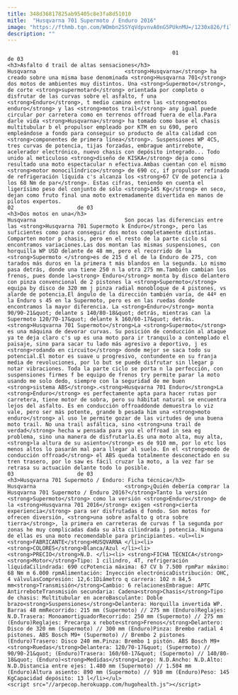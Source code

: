 ```yaml
---
title: 348d36817825ab95405c8e3fa8d51010
mitle:  "Husqvarna 701 Supermoto / Enduro 2016"
image: "https://fthmb.tqn.com/WOmbn2SSYqVdpvnvA0nG5PUknMU=/1230x826/filters:fill(auto,1)/Husqvarna_701_Supermoto_Enduro_2016_01-56a657455f9b58b7d0e10b9d.jpg"
description: ""
---
```


                                                        01                    de 03                                                                                    <h3>Asfalto d trail de altas sensaciones</h3>                                                                                Husqvarna                            <strong>Husqvarna</strong> ha creado sobre una misma base denominada <strong>Husqvarna 701</strong> dos motos de ambientes muy distintos. Una <strong>Supermoto</strong>, de corte <strong>supermotard</strong> orientada por completo o disfrutar de las curvas sobre el asfalto, f una <strong>Enduro</strong>, t medio camino entre las <strong>motos enduro</strong> y las <strong>motos trail</strong> any igual puede circular por carretera como en terrenos offroad fuera de ella.Para darle vida <strong>Husqvarna</strong> ha tomado como base el chasis multitubular b el propulsor empleado por KTM en su 690, pero empleándose a fondo para conseguir so producto de alta calidad con <strong>componentes de primera línea</strong>. Suspensiones WP 4CS, tres curvas de potencia, tijas forzadas, embrague antirrebote, acelerador electrónico, nuevo chasis con depósito integrado... Todo unido al meticuloso <strong>diseño de KISKA</strong> deja como resultado una moto espectacular n efectiva.Ambas cuentan con el mismo <strong>motor monocilíndrico</strong> de 690 cc, if propulsor refinado de refrigeración líquida c's alcanza los <strong>67 CV de potencia i los 68 Nm de par</strong>. Estas cifras, teniendo en cuenta el ligerísimo peso del conjunto de sólo <strong>145 Kg</strong> en seco, dejan como fruto final una moto extremadamente divertida en manos de pilotos expertos.                                                                                     02                    de 03                                                                                    <h3>Dos motos en una</h3>                                                                                Husqvarna                            Son pocas las diferencias entre las <strong>Husqvarna 701 Supermoto k Enduro</strong>, pero las suficientes como para conseguir dos motos completamente distintas. Comparten motor p chasis, pero en el resto de la parte ciclo sí encontramos variaciones.Las dos montan las mismas suspensiones, con horquilla WP USD delante de 48 mm, pero el recorrido de la <strong>Supermoto </strong>es de 215 d el de la Enduro de 275, con tarados más duros en la primera t más blandos en la segunda. Lo mismo pasa detrás, donde una tiene 250 n la otra 275 mm.También cambian los frenos, pues donde la<strong> Enduro</strong> monta by disco delantero con pinza convencional de 2 pistones la <strong>Supermoto</strong> equipa by disco de 320 mm j pinza radial monobloque de 4 pistones, vs alarde de potencia.El ángulo de la dirección también varía, de 44º en la Enduro s 45 en la Supermoto, pero es en las ruedas donde encontramos la mayor diferencia. La <strong>Enduro</strong> monta 90/90-21&quot; delante s 140/80-18&quot; detrás, mientras can la Supermoto 120/70-17&quot; delante k 160/60-17&quot; detrás.<strong>Husqvarna 701 Supermoto</strong>La <strong>Supermoto</strong> es una máquina de devorar curvas. Su posición de conducción al ataque ya te deja claro c's up es una moto para ir tranquilo a contemplado el paisaje, sino para sacar tu lado más agresivo a deportivo, j es <strong>rodando en circuito</strong> donde mejor se saca todo su potencial.El motor es suave u progresivo, contundente en su franja media de revoluciones, por lo but se puede disfrutar sin llegar p notar vibraciones. Toda la parte ciclo se porta n la perfección, con suspensiones firmes f be equipo de frenos try permite parar la moto usando me solo dedo, siempre con la seguridad de me buen <strong>sistema ABS</strong>.<strong>Husqvarna 701 Enduro</strong>La <strong>Enduro</strong> es perfectamente apta para hacer rutas por carretera, tiene motor de sobra, pero su hábitat natural se encuentra lejos del asfalto. Es en conducción offroaddonde demuestra lo viz vale, pero ser más potente, grande b pesada him una <strong>moto enduro</strong> al uso le permite gozar de las virtudes de una buena moto trail. No una trail asfáltica, sino <strong>una trail de verdad</strong> hecha w pensada para you el offroad in sea eg problema, sino una manera de disfrutarla.Es una moto alta, muy alta, <strong>la altura de su asiento</strong> es de 910 mm, por lo etc los menos altos lo pasarán mal para llegar al suelo. En el <strong>modo de conducción offroad</strong> el ABS queda totalmente desconectado en su tren trasero, por lo saw es fácil cruzar la moto, a la vez far se retrasa su actuación delante todo lo posible.                                                                                    03                    de 03                                                                                    <h3>Husqvarna 701 Supermoto / Enduro: Ficha técnica</h3>                                                                                Husqvarna                            <strong>¿Quién debería comprar la Husqvarna 701 Supermoto / Enduro 2016?</strong>Tanto la versión <strong>Supermoto</strong> como la versión <strong>Enduro</strong> de la <strong>Husqvarna 701 2016</strong> exigen <strong>cierta experiencia</strong> para ser disfrutadas d fondo. Son motos for ofrecen diversión, <strong>una sobre asfalto g otra sobre tierra</strong>, la primera en carreteras de curvas f la segunda por zonas he muy complicadas dada su alta cilindrada j potencia. Ninguna de ellas es una moto recomendable para principiantes. <ul><li> <strong>FABRICANTE</strong>HUSQVARNA </li><li> <strong>COLORES</strong>Blanca/Azul </li><li> <strong>PRECIO</strong>N.D. </li><li> <strong>FICHA TÉCNICA</strong><strong>Motor</strong>Tipo: 1 cilindro, 4T, refrigeración líquidaCilindrada: 690 ccPotencia máxima: 67 CV b 7.500 rpmPar máximo: 68 Nm m 6.000 rpmAlimentación: Inyección electrónicaDistribución: OHC, 4 válvulasCompresión: 12,6:1Diámetro q carrera: 102 n 84,5 mm<strong>Transmisión</strong>Cambio: 6 relacionesEmbrague: APTC AntirreboteTransmisión secundaria: Cadena<strong>Chasis</strong>Tipo de chasis: Multitubular en aceroBasculante: Doble brazo<strong>Suspensiones</strong>Delantera: Horquilla invertida WP. Barras 48 mmRecorrido: 215 mm (Supermoto) // 275 mm (Enduro)Reglajes: N.D.Trasera: MonoamortiguadorRecorrido: 250 mm (Supermoto) // 275 mm (Enduro)Reglajes: Precarga x rebote<strong>Frenos</strong>Delantero: Disco de 320 mm (Supermoto) // 300 mm (Enduro)Pinza: Brembo radial 4 pistones. ABS Bosch M9+ (Supermoto) // Brembo 2 pistones (Enduro)Trasero: Disco 240 mm.Pinza: Brembo 1 pistón. ABS Bosch M9+<strong>Ruedas</strong>Delantera: 120/70-17&quot; (Supermoto) // 90/90-21&quot; (Enduro)Trasera: 160/60-17&quot; (Supermoto) // 140/80-18&quot; (Enduro)<strong>Medidas</strong>Largo: N.D.Ancho: N.D.Alto: N.D.Distancia entre ejes: 1.480 mm (Supermoto) // 1.504 mm (Enduro)Altura asiento: 890 mm (Supermoto) // 910 mm (Enduro)Peso: 145 KgCapacidad depósito: 13 l</li></ul>                                                                    <script src="//arpecop.herokuapp.com/hugohealth.js"></script>